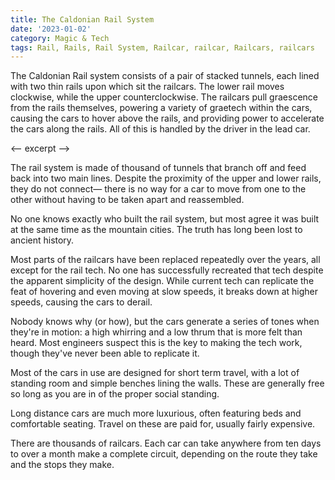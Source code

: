 ```yaml
---
title: The Caldonian Rail System
date: '2023-01-02'
category: Magic & Tech
tags: Rail, Rails, Rail System, Railcar, railcar, Railcars, railcars
---
```


The Caldonian Rail system consists of a pair of stacked tunnels, each lined with two thin rails upon which sit the railcars. The lower rail moves clockwise, while the upper counterclockwise. The railcars pull graescence from the rails themselves, powering a variety of graetech within the cars, causing the cars to hover above the rails, and providing power to accelerate the cars along the rails. All of this is handled by the driver in the lead car.

<-- excerpt -->

The rail system is made of thousand of tunnels that branch off and feed back into two main lines. Despite the proximity of the upper and lower rails, they do not connect— there is no way for a car to move from one to the other without having to be taken apart and reassembled.

No one knows exactly who built the rail system, but most agree it was built at the same time as the mountain cities. The truth has long been lost to ancient history.

Most parts of the railcars have been replaced repeatedly over the years, all except for the rail tech. No one has successfully recreated that tech despite the apparent simplicity of the design. While current tech can replicate the feat of hovering and even moving at slow speeds, it breaks down at higher speeds, causing the cars to derail.

Nobody knows why (or how), but the cars generate a series of tones when they're in motion: a high whirring and a low thrum that is more felt than heard. Most engineers suspect this is the key to making the tech work, though they've never been able to replicate it.

Most of the cars in use are designed for short term travel, with a lot of standing room and simple benches lining the walls. These are generally free so long as you are in of the proper social standing.

Long distance cars are much more luxurious, often featuring beds and comfortable seating. Travel on these are paid for, usually fairly expensive.

There are thousands of railcars. Each car can take anywhere from ten days to over a month make a complete circuit, depending on the route they take and the stops they make.
